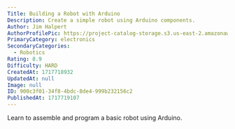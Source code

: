 ```yaml
---
Title: Building a Robot with Arduino
Description: Create a simple robot using Arduino components.
Author: Jim Halpert
AuthorProfilePic: https://project-catalog-storage.s3.us-east-2.amazonaws.com/images/pfp.png
PrimaryCategory: electronics
SecondaryCategories:
  - Robotics
Rating: 8.9
Difficulty: HARD
CreatedAt: 1717718932
UpdatedAt: null
Image: null
ID: 900c3f01-34f8-4bdc-8de4-999b232156c2
PublishedAt: 1717719107
---
```


Learn to assemble and program a basic robot using Arduino.
